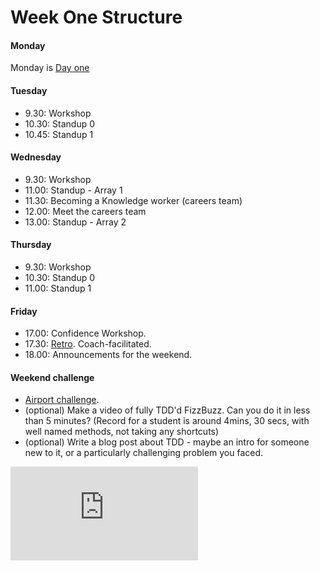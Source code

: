 # Week One Structure

#### Monday

Monday is [Day one](./day_one.md)

#### Tuesday
- 9.30: Workshop
- 10.30: Standup 0
- 10.45: Standup 1

#### Wednesday
- 9.30: Workshop
- 11.00: Standup - Array 1
- 11.30: Becoming a Knowledge worker (careers team)
- 12.00: Meet the careers team
- 13.00: Standup - Array 2

#### Thursday
- 9.30: Workshop
- 10.30: Standup 0
- 11.00: Standup 1

#### Friday

- 17.00: Confidence Workshop.
- 17.30: [Retro](https://github.com/makersacademy/course/blob/master/pills/student_retrospective.md). Coach-facilitated.
- 18.00: Announcements for the weekend.

#### Weekend challenge

- [Airport challenge](https://github.com/makersacademy/airport_challenge).
- (optional) Make a video of fully TDD'd FizzBuzz. Can you do it in less than 5 minutes? (Record for a student is around 4mins, 30 secs, with well named methods, not taking any shortcuts)
- (optional) Write a blog post about TDD - maybe an intro for someone new to it, or a particularly challenging problem you faced.


![Tracking pixel](https://githubanalytics.herokuapp.com/course/sequence/remote/week01.md)
